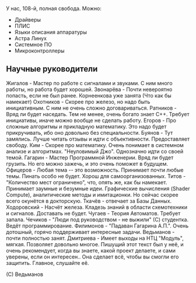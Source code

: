 У нас, 108-й, полная свобода. Можно:
- Драйверы 
- ПЛИС 
- Языки описания аппаратуры
- Астра Линух
- Системное ПО
- Микроконтроллеры

Научные руководители
---
Жигалов - Мастер по работе с сигналами и звуками. С ним много работы, но работа будет хорошей.
Звонарёва - Почти невероятно попасть, если не был ранее.
Корнеенкова уже занята (Что как бы намекает)
Охотников - Скорее про железо, но надо быть инициативным. С ним не очень сложно договариваться.
Ратников - Вряд ли будет наседать. Тем не менее, очень богато знает C++. Требует инициативы, иначе можно вообще не сделать работу.
Егоров -  Про сложные алгоритмы и прикладную математику. Это надо будет прикручивать, ибо оно довольно без специальности.
Буянов - Тут замялись.
Лучше читать отзывы и идти с объективности. Предоставляет свободу.
Ким - Скорее про математику. Очень понимает в системном анализе и алгоритмах. "Неуловимый Джо". Однозначно идти со своей темой.
Гагарин - Мастер Программной Инженерии. Вряд ли будет грузить. Но его можно зажечь, и это очень поможет в будущем.
Офицеров - Любая тема -- это возможность. Принимает почти любые темы. Пинать особо не будет. Хорош для самоорганизованных.
Титов - "Количество мест ограничено", что, опять же, как бы намекает. Принимает заумные и безумные идеи. Графические вычисления (Shader Compute), аналитические методы и имитационки.
Но сейчас скорее всего окунётся в докторскую.
Ткачёв - отвечает за Базы Данных.
Ходоровский - Насчёт железа. Кладезь знаний в области схемотехники и сигналов. Доставать не будет.
Чугаев - Теория Автоматов. Требует запала.
Чечиков - "Люди под руководством - не выжили" (С) студентка. Ведёт программирование.
Филимонов - "Падаван Гагарина А.П.". Очень дотошный, горячо поддерживает интересные задачи.
Ведьманов - почти полностью занят.
Дмитриева - Имеет выходы на НТЦ "Модуль", мягкая. Позволяет довольно многое. Пишущий этот текст был у неё, и очень рекомендует, когда вы знаете, какой проект делаете, и сами уверены, если он интересен.. Она сделает всё, чтобы вы смогли его защитить. Главное, слушайте её.

(С) Ведьманов